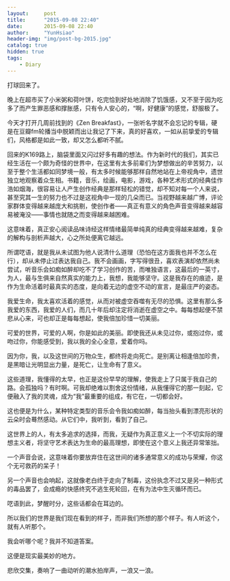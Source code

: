 ```yaml
---
layout:     post
title:      "2015-09-08 22:40"
date:       2015-09-08 22:40
author:     "YunHsiao"
header-img: "img/post-bg-2015.jpg"
catalog: true
hidden: true
tags:
    - Diary
---
```

打球回来了。

晚上在超市买了小米粥和荷叶饼，吃完恰到好处地消除了饥饿感，又不至于因为吃多了而产生罪恶感和撑胀感，只有令人安心的，“啊，好健康”的感觉，舒服极了。

今天才打开几周前找到的《Zen Breakfast》，一张听名字就不会忘记的专辑，硬是在豆瓣fm轮播当中脱颖而出让我记了下来，真的好喜欢，一如从前挚爱的专辑们，风格都是如此一致，却又怎么都听不腻。

回来的K169路上，脑袋里面又闪过好多有趣的想法。作为新时代的我们，其实已经生活在一个颇为奇怪的世界中，在这里有太多前辈们为梦想做出的辛苦努力，以至于整个生活都如同梦境一般，有太多时候能够那样自然地站在上帝视角中，遗世独立地观察着众生相。书籍，音乐，绘画，电影，游戏，各种艺术形式的经典佳作浩如烟海，很容易让人产生创作经典是那样轻松的错觉，却不知对每一个人来说，甚至究其一生的努力也不过是这视角中一现的几朵而已。当视野越来越广博，评论家群体变得越来越庞大和挑剔，使创作者——真正有意义的角色声音变得越来越容易被淹没——事情也就随之而变得越来越困难。

这意味着，真正安心阅读品味诗经这样情绪最简单纯真的经典变得越来越难，复杂的解构与剖析声越大，心之所处便离它越远。

所谓呓语，就是我从未试图为他人说清什么道理（恐怕在这方面我也并不怎么在行），却从未停止过表达我自己。我不会画画，字写得很丑，喜欢表演却依然尚未尝试，听音乐会如痴如醉却吃不了学习创作的苦，而唯独语言，这最后的一英寸，为人，最与生俱来自然真实的能力上，我想，我能够坚守。这是我存在的痕迹，是作为生命活着时最真实的态度，是向着无边的虚空不动的宣言，是最庄严的姿态。

我爱生命，我太喜欢活着的感觉，从而对被虚空吞噬有无尽的恐惧。这里有那么多我爱的东西，我爱的人们，而几十年后却注定将消逝在虚空之中。每每想起便不禁悲从心来，可也却正是每每想起，使我倍加珍惜一切美丽。

可爱的世界，可爱的人啊，你是如此的美丽。即使我还从未见过你，或抱过你，或吻过你，你能感受到，我以我的全心全意，爱着你吗。

因为你，我，以及这世间的万物众生，都终将走向死亡。是别离让相逢倍加珍贵，是黑暗让光明显出力量，是死亡，让生命有了意义。

这些道理，我懂得的太早，也正是这份早早的理解，使我走上了只属于我自己的路。会孤独吗？有时啊。可我却绝难以割舍这份情绪，从我懂得它的那一刻起，它便融入了我的灵魂，成为“我”最重要的组成，有它在，一切都会好。

这也便是为什么，某种特定类型的音乐会令我如痴如醉，每当抬头看到漂亮形状的云朵时会蓦然感动。从它们中，我听到，看到了自己。

这世界上的人，有太多追求的选择，而我，无疑作为真正意义上一个不切实际的理想主义者，将坚守艺术表达为生命的最高理想，即使在这个意义上我还异常笨拙。

一个声音会说，这意味着你要放弃住在这世间的诸多通常意义的成功与荣耀，你这个无可救药的呆子！

另一个声音也会响起，这就像老白终于走向了制毒，这份执念不过又是另一种形式的毒品罢了，会成瘾的快感终究不逃生死轮回，在有为法中生灭循环而已。

呓语到此，梦醒时分，这些话都会在耳边的。

所以我们的世界是我们现在看到的样子，而非我们所想的那个样子。有人听这个，就有人听那个。

我会听哪个呢？我并不知道答案。

这便是现实最美妙的地方。

悲欣交集，奏响了一曲动听的潮水拍岸声，一浪又一浪。

